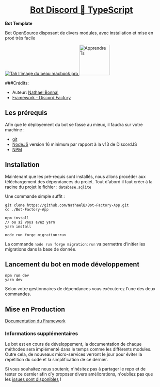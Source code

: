 <div>
  <h1 align="center"><a href="https://nathaelb.fr">Bot Discord 🚀 TypeScript</a></h1>
  <strong>
    Bot Template
  </strong>
  <p>
    Bot OpenSource disposant de divers modules, avec installation et mise en prod très facile
  </p>

  <a href="https://go.mikecodeur.com/react-mastery">
    <img 
      alt="Tah l'image du beau macbook pro"
      src="https://astucejeuxps4.com/wp-content/uploads/2021/10/1634884322_734_Toutes-les-specifications-la-taille-de-lecran-et-les-dimensions.jpeg"
    />
  </a>

  <a href="https://www.typescriptlang.org/" >
    <img width="100"
      alt="Apprendre Ts"
      src="https://www.techgeeknext.com/img/typescript/typescript-logo.png"
    />
  </a>
</div>

###Crédits:
- Auteur: <a href="https://nathaelb.fr">Nathael Bonnal</a>
- [Framework - Discord Factory](https://discord-factory.com)
## Les prérequis 

Afin que le déployement du bot se fasse au mieux, il faudra sur votre machine :
- <a href="https://git-scm.com/book/en/v2/Getting-Started-Installing-Git">git<a/>
- <a href="https://nodejs.org/en/">NodeJS</a> version 16 minimum par rapport à la v13 de DiscordJS
- <a href="https://docs.npmjs.com/downloading-and-installing-node-js-and-npm">NPM</a>

## Installation

Maintenant que les pré-requis sont installés, nous allons procéder aux téléchargement des 
dépendances du projet.
Tout d'abord il faut créer à la racine du projet le fichier : `database.sqlite`

Une commande simple suffit :
```
git clone https://github.com/NathaelB/Bot-Factory-App.git
cd ./Bot-Factory-App

npm install
// ou si vous avez yarn
yarn install

node run forge migration:run
```
La commande  `node run forge migration:run` va permettre d'initier les migrations dans la base 
de donnée.

## Lancement du bot en mode développement 
```
npm run dev
yarn dev
```
Selon votre gestionnaires de dépendances vous exécuterez l'une des deux commandes.


## Mise en Production

[Documentation du Framework](https://discord-factory.com/documentation/deployment)


### Informations supplémentaires
Le bot est en cours de développement, la documentation de chaque méthodes sera implémenté dans 
le temps comme les différents modules. Outre cela, de nouveaux micro-services verront le jour 
pour éviter la répétition du code et la simplification de ce dernier.


Si vous souhaitez nous soutenir, n'hésitez pas à partager le repo et de tester ce dernier afin 
d'y proposer divers améliorations, n'oubliez pas que les [issues sont disponibles](https://github.com/NathaelB/Bot-Factory-App/issues)
!